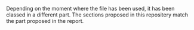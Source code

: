 Depending on the moment where the file has been used, it has been classed in a different part. The sections proposed in this repositery match the part proposed in the report. 
